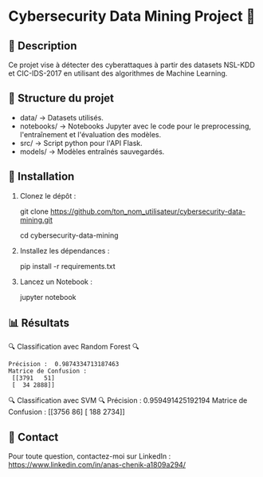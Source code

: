 # Cybersecurity Data Mining Project 🚀

## 📖 Description
Ce projet vise à détecter des cyberattaques à partir des datasets NSL-KDD et CIC-IDS-2017 en utilisant des algorithmes de Machine Learning.

## 📂 Structure du projet
- data/ → Datasets utilisés.
- notebooks/ → Notebooks Jupyter avec le code pour le preprocessing, l'entraînement et l'évaluation des modèles.
- src/ → Script python pour l'API Flask.
- models/ → Modèles entraînés sauvegardés.

## 🔧 Installation
1. Clonez le dépôt :
   
   	git clone https://github.com/ton_nom_utilisateur/cybersecurity-data-mining.git
   	
	cd cybersecurity-data-mining

2. Installez les dépendances :

	pip install -r requirements.txt

3. Lancez un Notebook :
	
	jupyter notebook

## 📊 Résultats

🔍 Classification avec Random Forest 🔍

	Précision :  0.9874334713187463
	Matrice de Confusion : 
	 [[3791   51]
 	 [  34 2888]]

🔍 Classification avec SVM 🔍
	Précision :  0.959491425192194
	Matrice de Confusion : 
 	[[3756   86]
 	[ 188 2734]]

## 📩 Contact

Pour toute question, contactez-moi sur LinkedIn :
https://www.linkedin.com/in/anas-chenik-a1809a294/


